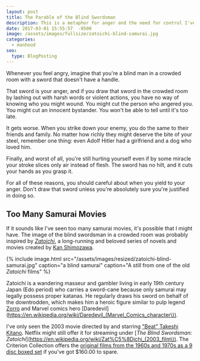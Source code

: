 ```yaml
---
layout: post
title: The Parable of the Blind Swordsman
description: This is a metaphor for anger and the need for control I've found useful, even if I don't consistently apply it.
date: 2017-03-01 15:55:57  -0500
image: /assets/images/fullsize/zatoichi-blind-samurai.jpg
categories: 
  - manhood
seo:
  type: BlogPosting
---
```

Whenever you feel angry, imagine that you're a blind man in a crowded room with a sword that doesn't have a handle.

That sword is your anger, and if you draw that sword in the crowded room by lashing out with harsh words or violent actions, you have no way of knowing who you might wound. You might cut the person who angered you. You might cut an innocent bystander. You won't be able to tell until it's too late.

It gets worse. When you strike down your enemy, you do the same to their friends and family. No matter how richly they might deserve the bite of your steel, remember one thing: even Adolf Hitler had a girlfriend and a dog who loved him.

Finally, and worst of all, you're still hurting yourself even if by some miracle your stroke slices only air instead of flesh. The sword has no hilt, and it cuts your hands as you grasp it.

For all of these reasons, you should careful about when you yield to your anger. Don't draw that sword unless you're absolutely sure you're justified in doing so.

## Too Many Samurai Movies

If it sounds like I've seen too many samurai movies, it's possible that I might have. The image of the blind swordsman in a crowded room was probably inspired by [*Zatoichi*](https://en.wikipedia.org/wiki/Zatoichi), a long-running and beloved series of novels and movies created by [Kan Shimozawa](https://en.wikipedia.org/wiki/Kan_Shimozawa). 

{% include image.html src="/assets/images/resized/zatoichi-blind-samurai.jpg" caption="a blind samurai" caption="A still from one of the old *Zatoichi* films" %}

Zatoichi is a wandering masseur and gambler living in early 19th century Japan (Edo period) who carries a sword-cane because only samurai may legally possess proper katanas. He regularly draws his sword on behalf of the downtrodden, which makes him a heroic figure similar to pulp legend [Zorro](https://en.wikipedia.org/wiki/Zorro) and Marvel comics hero [Daredevil](https://en.wikipedia.org/wiki/Daredevil_(Marvel_Comics_character\)).

I've only seen the 2003 movie directed by and starring ["Beat" Takeshi Kitano](https://en.wikipedia.org/wiki/Takeshi_Kitano). Netflix might still offer it for streaming under [*The Blind Swordsman: Zatoichi*](https://en.wikipedia.org/wiki/Zat%C5%8Dichi_(2003_film\)). The Criterion Collection offers the [original films from the 1960s and 1970s as a 9 disc boxed set](https://www.criterion.com/boxsets/1012-zatoichi-the-blind-swordsman) if you've got $160.00 to spare.